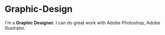 # Graphic-Design
I'm a **Graphic Designer.**  I can do great work with Adobe Photoshop, Adobe Illustrator.
